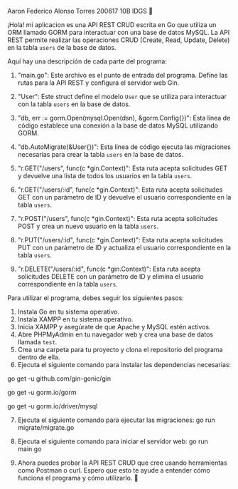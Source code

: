 Aaron Federico Alonso Torres 200617 10B IDGS 🐸

¡Hola! mi aplicacion es una API REST CRUD escrita en Go que utiliza un ORM llamado GORM para interactuar con una base de datos MySQL. La API REST permite realizar las operaciones CRUD (Create, Read, Update, Delete) en la tabla `users` de la base de datos.

Aquí hay una descripción de cada parte del programa:

1. "main.go": Este archivo es el punto de entrada del programa. Define las rutas para la API REST y configura el servidor web Gin.

2. "User": Este struct define el modelo `User` que se utiliza para interactuar con la tabla `users` en la base de datos.

3. "db, err := gorm.Open(mysql.Open(dsn), &gorm.Config{})": Esta línea de código establece una conexión a la base de datos MySQL utilizando GORM.

4. "db.AutoMigrate(&User{})": Esta línea de código ejecuta las migraciones necesarias para crear la tabla `users` en la base de datos.

5. "r.GET("/users", func(c *gin.Context)": Esta ruta acepta solicitudes GET y devuelve una lista de todos los usuarios en la tabla `users`.

6. "r.GET("/users/:id", func(c *gin.Context)": Esta ruta acepta solicitudes GET con un parámetro de ID y devuelve el usuario correspondiente en la tabla `users`.

7. "r.POST("/users", func(c *gin.Context)": Esta ruta acepta solicitudes POST y crea un nuevo usuario en la tabla `users`.

8. "r.PUT("/users/:id", func(c *gin.Context)": Esta ruta acepta solicitudes PUT con un parámetro de ID y actualiza el usuario correspondiente en la tabla `users`.

9. "r.DELETE("/users/:id", func(c *gin.Context)": Esta ruta acepta solicitudes DELETE con un parámetro de ID y elimina el usuario correspondiente en la tabla `users`.

Para utilizar el programa, debes seguir los siguientes pasos:

1. Instala Go en tu sistema operativo.
2. Instala XAMPP en tu sistema operativo.
3. Inicia XAMPP y asegúrate de que Apache y MySQL estén activos.
4. Abre PHPMyAdmin en tu navegador web y crea una base de datos llamada `test`.
5. Crea una carpeta para tu proyecto y clona el repositorio del programa dentro de ella.
6. Ejecuta el siguiente comando para instalar las dependencias necesarias:

go get -u github.com/gin-gonic/gin

go get -u gorm.io/gorm

go get -u gorm.io/driver/mysql

7. Ejecuta el siguiente comando para ejecutar las migraciones:
go run migrate/migrate.go

8. Ejecuta el siguiente comando para iniciar el servidor web:
go run main.go

9. Ahora puedes probar la API REST CRUD que cree usando herramientas como Postman o curl.
Espero que esto te ayude a entender cómo funciona el programa y cómo utilizarlo. 🐸
